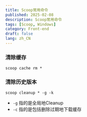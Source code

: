 ```yaml
---
title: Scoop常用命令
published: 2025-02-08
description: Scoop常用命令
tags: [Scoop, Windows]
category: Front-end
draft: false
lang: zh_CN
---
```


### 清除缓存
``` shell
scoop cache rm *
```


### 清除历史版本
``` shell
scoop cleanup * -g -k
```

- `-g` 指的是全局地Cleanup
- `-c` 指的是包括删除过期地下载缓存